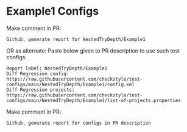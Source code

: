 # Example1 Configs
Make comment in PR:
```
Github, generate report for NestedTryDepth/Example1
```
OR as alternate:
Paste below given to PR description to use such test configs:
```
Report label: NestedTryDepth/Example1
Diff Regression config: https://raw.githubusercontent.com/checkstyle/test-configs/main/NestedTryDepth/Example1/config.xml
Diff Regression projects: https://raw.githubusercontent.com/checkstyle/test-configs/main/NestedTryDepth/Example1/list-of-projects.properties
```
Make comment in PR:
```
Github, generate report for configs in PR description
```
